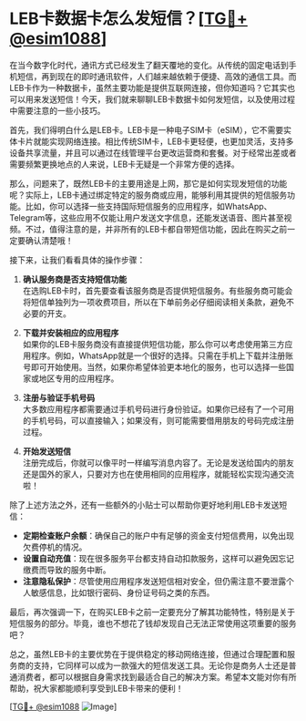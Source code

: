 # LEB卡数据卡怎么发短信？[[TG💪+ @esim1088](https://t.me/s/esim1088)]

在当今数字化时代，通讯方式已经发生了翻天覆地的变化。从传统的固定电话到手机短信，再到现在的即时通讯软件，人们越来越依赖于便捷、高效的通信工具。而LEB卡作为一种数据卡，虽然主要功能是提供互联网连接，但你知道吗？它其实也可以用来发送短信！今天，我们就来聊聊LEB卡数据卡如何发短信，以及使用过程中需要注意的一些小技巧。

首先，我们得明白什么是LEB卡。LEB卡是一种电子SIM卡（eSIM），它不需要实体卡片就能实现网络连接。相比传统SIM卡，LEB卡更轻便，也更加灵活，支持多设备共享流量，并且可以通过在线管理平台更改运营商和套餐。对于经常出差或者需要频繁更换地点的人来说，LEB卡无疑是一个非常方便的选择。

那么，问题来了，既然LEB卡的主要用途是上网，那它是如何实现发短信的功能呢？实际上，LEB卡通过绑定特定的服务商或应用，能够利用其提供的短信服务功能。比如，你可以选择一些支持国际短信服务的应用程序，如WhatsApp、Telegram等，这些应用不仅能让用户发送文字信息，还能发送语音、图片甚至视频。不过，值得注意的是，并非所有的LEB卡都自带短信功能，因此在购买之前一定要确认清楚哦！

接下来，让我们看看具体的操作步骤：

1. **确认服务商是否支持短信功能**  
   在选购LEB卡时，首先要查看该服务商是否提供短信服务。有些服务商可能会将短信单独列为一项收费项目，所以在下单前务必仔细阅读相关条款，避免不必要的开支。

2. **下载并安装相应的应用程序**  
   如果你的LEB卡服务商没有直接提供短信功能，那么你可以考虑使用第三方应用程序。例如，WhatsApp就是一个很好的选择。只需在手机上下载并注册账号即可开始使用。当然，如果你希望体验更本地化的服务，也可以选择一些国家或地区专用的应用程序。

3. **注册与验证手机号码**  
   大多数应用程序都需要通过手机号码进行身份验证。如果你已经有了一个可用的手机号码，可以直接输入；如果没有，则可能需要借用朋友的号码完成注册过程。

4. **开始发送短信**  
   注册完成后，你就可以像平时一样编写消息内容了。无论是发送给国内的朋友还是国外的家人，只要对方也在使用相同的应用程序，就能轻松实现沟通交流啦！

除了上述方法之外，还有一些额外的小贴士可以帮助你更好地利用LEB卡发送短信：

- **定期检查账户余额**：确保自己的账户中有足够的资金支付短信费用，以免出现欠费停机的情况。
- **设置自动充值**：现在很多服务平台都支持自动扣款服务，这样可以避免因忘记缴费而导致的服务中断。
- **注意隐私保护**：尽管使用应用程序发送短信相对安全，但仍需注意不要泄露个人敏感信息，比如银行密码、身份证号码之类的东西。

最后，再次强调一下，在购买LEB卡之前一定要充分了解其功能特性，特别是关于短信服务的部分。毕竟，谁也不想花了钱却发现自己无法正常使用这项重要的服务吧？

总之，虽然LEB卡的主要优势在于提供稳定的移动网络连接，但通过合理配置和服务商的支持，它同样可以成为一款强大的短信发送工具。无论你是商务人士还是普通消费者，都可以根据自身需求找到最适合自己的解决方案。希望本文能对你有所帮助，祝大家都能顺利享受到LEB卡带来的便利！

[[TG💪+ @esim1088](https://t.me/s/esim1088) ![Image](https://i.postimg.cc/4NQfJmqS/Snipaste-2025-05-13-00-14-12.png)]
